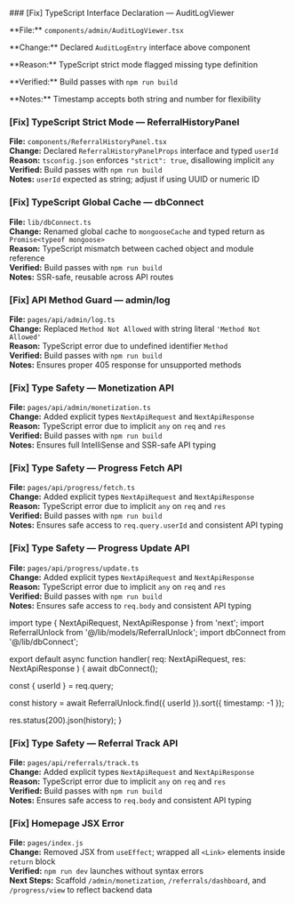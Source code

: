 \### \[Fix] TypeScript Interface Declaration — AuditLogViewer



\*\*File:\*\* `components/admin/AuditLogViewer.tsx`  

\*\*Change:\*\* Declared `AuditLogEntry` interface above component  

\*\*Reason:\*\* TypeScript strict mode flagged missing type definition  

\*\*Verified:\*\* Build passes with `npm run build`  

\*\*Notes:\*\* Timestamp accepts both string and number for flexibility


### [Fix] TypeScript Strict Mode — ReferralHistoryPanel

**File:** `components/ReferralHistoryPanel.tsx`  
**Change:** Declared `ReferralHistoryPanelProps` interface and typed `userId`  
**Reason:** `tsconfig.json` enforces `"strict": true`, disallowing implicit `any`  
**Verified:** Build passes with `npm run build`  
**Notes:** `userId` expected as string; adjust if using UUID or numeric ID


### [Fix] TypeScript Global Cache — dbConnect

**File:** `lib/dbConnect.ts`  
**Change:** Renamed global cache to `mongooseCache` and typed return as `Promise<typeof mongoose>`  
**Reason:** TypeScript mismatch between cached object and module reference  
**Verified:** Build passes with `npm run build`  
**Notes:** SSR-safe, reusable across API routes


### [Fix] API Method Guard — admin/log

**File:** `pages/api/admin/log.ts`  
**Change:** Replaced `Method Not Allowed` with string literal `'Method Not Allowed'`  
**Reason:** TypeScript error due to undefined identifier `Method`  
**Verified:** Build passes with `npm run build`  
**Notes:** Ensures proper 405 response for unsupported methods


### [Fix] Type Safety — Monetization API

**File:** `pages/api/admin/monetization.ts`  
**Change:** Added explicit types `NextApiRequest` and `NextApiResponse`  
**Reason:** TypeScript error due to implicit `any` on `req` and `res`  
**Verified:** Build passes with `npm run build`  
**Notes:** Ensures full IntelliSense and SSR-safe API typing


### [Fix] Type Safety — Progress Fetch API

**File:** `pages/api/progress/fetch.ts`  
**Change:** Added explicit types `NextApiRequest` and `NextApiResponse`  
**Reason:** TypeScript error due to implicit `any` on `req` and `res`  
**Verified:** Build passes with `npm run build`  
**Notes:** Ensures safe access to `req.query.userId` and consistent API typing     


### [Fix] Type Safety — Progress Update API

**File:** `pages/api/progress/update.ts`  
**Change:** Added explicit types `NextApiRequest` and `NextApiResponse`  
**Reason:** TypeScript error due to implicit `any` on `req` and `res`  
**Verified:** Build passes with `npm run build`  
**Notes:** Ensures safe access to `req.body` and consistent API typing

import type { NextApiRequest, NextApiResponse } from 'next';
import ReferralUnlock from '@/lib/models/ReferralUnlock';
import dbConnect from '@/lib/dbConnect';

export default async function handler(
  req: NextApiRequest,
  res: NextApiResponse
) {
  await dbConnect();

  const { userId } = req.query;

  const history = await ReferralUnlock.find({ userId }).sort({ timestamp: -1 });

  res.status(200).json(history);
}


### [Fix] Type Safety — Referral Track API

**File:** `pages/api/referrals/track.ts`  
**Change:** Added explicit types `NextApiRequest` and `NextApiResponse`  
**Reason:** TypeScript error due to implicit `any` on `req` and `res`  
**Verified:** Build passes with `npm run build`  
**Notes:** Ensures safe access to `req.body` and consistent API typing


### [Fix] Homepage JSX Error

**File:** `pages/index.js`  
**Change:** Removed JSX from `useEffect`; wrapped all `<Link>` elements inside `return` block  
**Verified:** `npm run dev` launches without syntax errors  
**Next Steps:** Scaffold `/admin/monetization`, `/referrals/dashboard`, and `/progress/view` to reflect backend data

